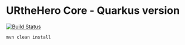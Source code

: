# URtheHero Core - Quarkus version

[![Build Status](https://travis-ci.com/tdevilleduc/urthehero-core.svg)](https://travis-ci.com/tdevilleduc/urthehero-core)

```bash
mvn clean install
```

